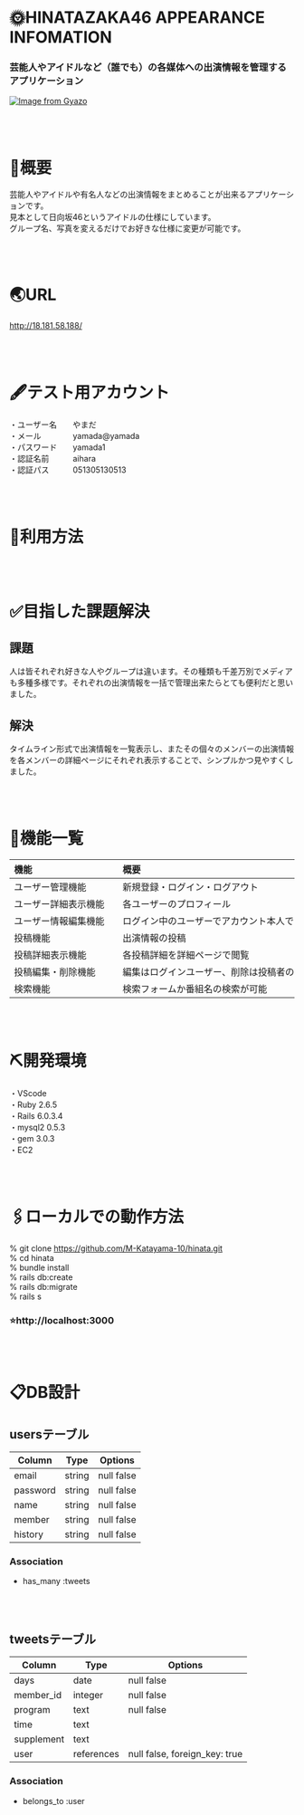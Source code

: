 # 🌞HINATAZAKA46 APPEARANCE INFOMATION
### 芸能人やアイドルなど（誰でも）の各媒体への出演情報を管理するアプリケーション
[![Image from Gyazo](https://i.gyazo.com/263b43fa47704d2610fb130a73ed2618.jpg)](https://gyazo.com/263b43fa47704d2610fb130a73ed2618)

<br>
<br>

# 📕概要
芸能人やアイドルや有名人などの出演情報をまとめることが出来るアプリケーションです。  
見本として日向坂46というアイドルの仕様にしています。  
グループ名、写真を変えるだけでお好きな仕様に変更が可能です。

<br>
<br>

# 🌏URL
http://18.181.58.188/

<br>
<br>

# 🖋テスト用アカウント
・ユーザー名　　やまだ  
・メール　　　　yamada@yamada  
・パスワード　　yamada1  
・認証名前　　　aihara  
・認証パス　　　051305130513

<br>
<br>

# 📖利用方法

<br>
<br>

# ✅目指した課題解決
## 課題
人は皆それぞれ好きな人やグループは違います。その種類も千差万別でメディアも多種多様です。それぞれの出演情報を一括で管理出来たらとても便利だと思いました。
## 解決
タイムライン形式で出演情報を一覧表示し、またその個々のメンバーの出演情報を各メンバーの詳細ページにそれぞれ表示することで、シンプルかつ見やすくしました。

<br>
<br>

# 📘機能一覧
| 機能　　　　　　　　　　 | 概要　　　　　　　　　　　　　　　　　　　　　　　　　　　　　　　　　 |  
| :--------------------|:---------------------------------------------------------- |  
| ユーザー管理機能　　　　 | 新規登録・ログイン・ログアウト　　　　　　　　　　　　　　　　　　　　 |  
| ユーザー詳細表示機能　　 | 各ユーザーのプロフィール　　　　　　　　　　　　　　　　　　　　　　　 |  
| ユーザー情報編集機能　　 | ログイン中のユーザーでアカウント本人であればプロフィール編集が可能　　 |  
| 投稿機能　　　　　　　　 | 出演情報の投稿　　　　　　　　　　　　　　　　　　　　　　　　　　　　 |  
| 投稿詳細表示機能　　　　 | 各投稿詳細を詳細ページで閲覧　　　　　　　　　　　　　　　　　　　　　 |  
| 投稿編集・削除機能　　　 | 編集はログインユーザー、削除は投稿者のみ可能　　　　　　　　　　　　　 |  
| 検索機能　　　　　　　　 | 検索フォームか番組名の検索が可能　　　　　　　　　　　　　　　　　　　 |  

<br>
<br>

# ⛏開発環境
・VScode  
・Ruby 2.6.5  
・Rails 6.0.3.4  
・mysql2 0.5.3  
・gem 3.0.3  
・EC2

<br>
<br>

# 🖇ローカルでの動作方法
% git clone https://github.com/M-Katayama-10/hinata.git  
% cd hinata  
% bundle install  
% rails db:create  
% rails db:migrate  
% rails s
### ⭐️http://localhost:3000

<br>
<br>

# 📋DB設計
## usersテーブル

| Column     | Type       | Options        |
| ---------- | ---------- | -------------- |
| email      | string     | null false     |
| password   | string     | null false     |
| name       | string     | null false     |
| member     | string     | null false     |
| history    | string     | null false     |

### Association
- has_many :tweets

<br>
<br>

## tweetsテーブル

| Column     | Type       | Options                       |
| ---------- | ---------- | ----------------------------- |
| days       | date       | null false                    |
| member_id  | integer    | null false                    |
| program    | text       | null false                    |
| time       | text       |                               |
| supplement | text       |                               |
| user       | references | null false, foreign_key: true |

### Association
- belongs_to :user
